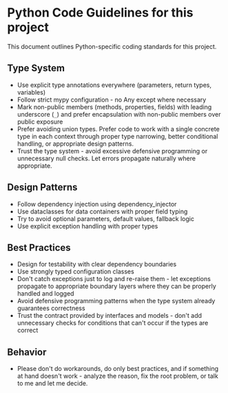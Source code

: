 ﻿# Python Code Guidelines for this project

This document outlines Python-specific coding standards for this project.

## Type System
- Use explicit type annotations everywhere (parameters, return types, variables)
- Follow strict mypy configuration - no Any except where necessary
- Mark non-public members (methods, properties, fields) with leading underscore (`_`) and prefer encapsulation with non-public members over public exposure
- Prefer avoiding union types. Prefer code to work with a single concrete type in each context through proper type narrowing, better conditional handling, or appropriate design patterns.
- Trust the type system - avoid excessive defensive programming or unnecessary null checks. Let errors propagate naturally where appropriate.

## Design Patterns
- Follow dependency injection using dependency_injector
- Use dataclasses for data containers with proper field typing
- Try to avoid optional parameters, default values, fallback logic
- Use explicit exception handling with proper types

## Best Practices
- Design for testability with clear dependency boundaries
- Use strongly typed configuration classes
- Don't catch exceptions just to log and re-raise them - let exceptions propagate to appropriate boundary layers where they can be properly handled and logged
- Avoid defensive programming patterns when the type system already guarantees correctness
- Trust the contract provided by interfaces and models - don't add unnecessary checks for conditions that can't occur if the types are correct

## Behavior

- Please don't do workarounds, do only best practices, and if something at hand doesn't work - analyze the reason, fix the root problem, or talk to me and let me decide.
